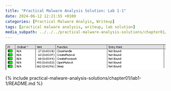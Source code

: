 ```yaml
---
title: "Practical Malware Analysis Solution: Lab 1-1"
date: 2024-06-12 12:21:55 +0100
categories: [Practical Malware Analyis, Writeup]
tags: [practical malware analysis, writeup, lab solution]
media_subpath: ../../../practical-malware-analysis-solutions/chapter01/lab1-1
---
```


![image](images/lab01-01_dll_imported_funcs.png)

{% include practical-malware-analysis-solutions/chapter01/lab1-1/README.md %}